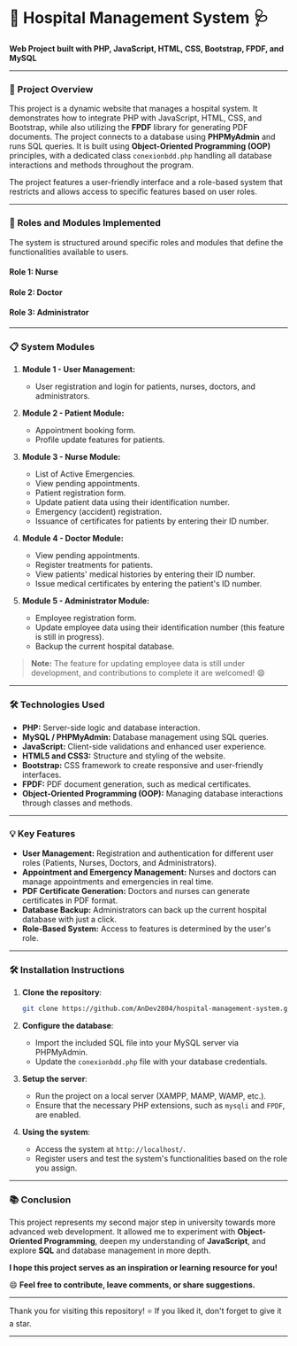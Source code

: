 # 🏥 Hospital Management System 🩺

**Web Project built with PHP, JavaScript, HTML, CSS, Bootstrap, FPDF, and MySQL**

---

### 🚀 Project Overview

This project is a dynamic website that manages a hospital system. It demonstrates how to integrate PHP with JavaScript, HTML, CSS, and Bootstrap, while also utilizing the **FPDF** library for generating PDF documents. The project connects to a database using **PHPMyAdmin** and runs SQL queries. It is built using **Object-Oriented Programming (OOP)** principles, with a dedicated class `conexionbdd.php` handling all database interactions and methods throughout the program.

The project features a user-friendly interface and a role-based system that restricts and allows access to specific features based on user roles.

---

### 🎯 Roles and Modules Implemented

The system is structured around specific roles and modules that define the functionalities available to users.

#### **Role 1: Nurse**
#### **Role 2: Doctor**
#### **Role 3: Administrator**

---

### 📋 System Modules

1. **Module 1 - User Management:**
   - User registration and login for patients, nurses, doctors, and administrators.

2. **Module 2 - Patient Module:**
   - Appointment booking form.
   - Profile update features for patients.

3. **Module 3 - Nurse Module:**
   - List of Active Emergencies.
   - View pending appointments.
   - Patient registration form.
   - Update patient data using their identification number.
   - Emergency (accident) registration.
   - Issuance of certificates for patients by entering their ID number.

4. **Module 4 - Doctor Module:**
   - View pending appointments.
   - Register treatments for patients.
   - View patients' medical histories by entering their ID number.
   - Issue medical certificates by entering the patient's ID number.

5. **Module 5 - Administrator Module:**
   - Employee registration form.
   - Update employee data using their identification number (this feature is still in progress).
   - Backup the current hospital database.

> **Note:** The feature for updating employee data is still under development, and contributions to complete it are welcomed! 😄

---

### 🛠️ Technologies Used

- **PHP:** Server-side logic and database interaction.
- **MySQL / PHPMyAdmin:** Database management using SQL queries.
- **JavaScript:** Client-side validations and enhanced user experience.
- **HTML5 and CSS3:** Structure and styling of the website.
- **Bootstrap:** CSS framework to create responsive and user-friendly interfaces.
- **FPDF:** PDF document generation, such as medical certificates.
- **Object-Oriented Programming (OOP):** Managing database interactions through classes and methods.

---

### 💡 Key Features

- **User Management:** Registration and authentication for different user roles (Patients, Nurses, Doctors, and Administrators).
- **Appointment and Emergency Management:** Nurses and doctors can manage appointments and emergencies in real time.
- **PDF Certificate Generation:** Doctors and nurses can generate certificates in PDF format.
- **Database Backup:** Administrators can back up the current hospital database with just a click.
- **Role-Based System:** Access to features is determined by the user's role.

---

### 🛠️ Installation Instructions

1. **Clone the repository**:
   ```bash
   git clone https://github.com/AnDev2804/hospital-management-system.git
   ```

2. **Configure the database**:
   - Import the included SQL file into your MySQL server via PHPMyAdmin.
   - Update the `conexionbdd.php` file with your database credentials.

3. **Setup the server**:
   - Run the project on a local server (XAMPP, MAMP, WAMP, etc.).
   - Ensure that the necessary PHP extensions, such as `mysqli` and `FPDF`, are enabled.

4. **Using the system**:
   - Access the system at `http://localhost/`.
   - Register users and test the system's functionalities based on the role you assign.

---

### 📚 Conclusion

This project represents my second major step in university towards more advanced web development. It allowed me to experiment with **Object-Oriented Programming**, deepen my understanding of **JavaScript**, and explore **SQL** and database management in more depth.

**I hope this project serves as an inspiration or learning resource for you!**

😄 **Feel free to contribute, leave comments, or share suggestions.**

---

Thank you for visiting this repository! ⭐ If you liked it, don't forget to give it a star.

---
